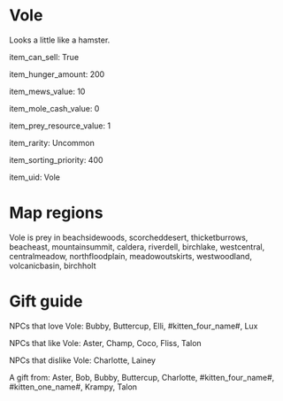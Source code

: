 # Vole

Looks a little like a hamster.

item_can_sell: True

item_hunger_amount: 200

item_mews_value: 10

item_mole_cash_value: 0

item_prey_resource_value: 1

item_rarity: Uncommon

item_sorting_priority: 400

item_uid: Vole

# Map regions

Vole is prey in beachsidewoods, scorcheddesert, thicketburrows, beacheast, mountainsummit, caldera, riverdell, birchlake, westcentral, centralmeadow, northfloodplain, meadowoutskirts, westwoodland, volcanicbasin, birchholt

# Gift guide

NPCs that love Vole: Bubby, Buttercup, Elli, #kitten_four_name#, Lux

NPCs that like Vole: Aster, Champ, Coco, Fliss, Talon

NPCs that dislike Vole: Charlotte, Lainey

A gift from: Aster, Bob, Bubby, Buttercup, Charlotte, #kitten_four_name#, #kitten_one_name#, Krampy, Talon